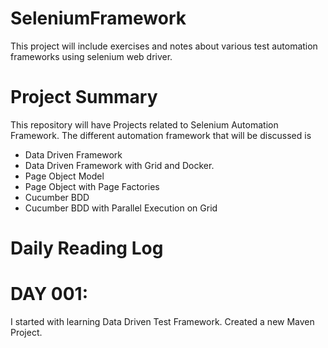 # SeleniumFramework

This project will include exercises and notes about various test automation frameworks using selenium web driver. 

# Project Summary
This repository will have Projects related to Selenium Automation Framework. The different automation framework that will be discussed is 
- Data Driven Framework
- Data Driven Framework with Grid and Docker.
- Page Object Model
- Page Object with Page Factories
- Cucumber BDD 
- Cucumber BDD with Parallel Execution on Grid


# Daily Reading Log

# DAY 001:
I started with learning Data Driven Test Framework. Created a new Maven Project. 

